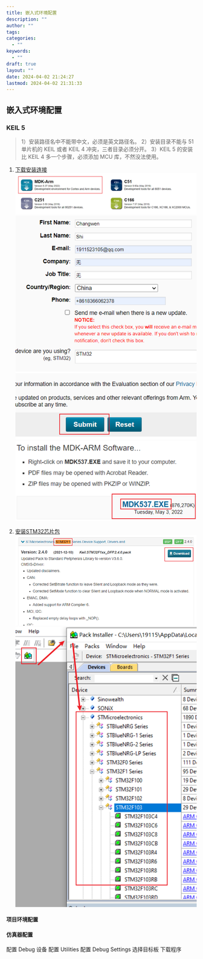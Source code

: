 ```yaml
---
title: 嵌入式环境配置
description: ""
author: ""
tags: 
categories:
  - ""
keywords:
  - ""
draft: true
layout: ""
date: 2024-04-02 21:24:27
lastmod: 2024-04-02 21:31:33
---
```


## 嵌入式环境配置

### KEIL 5

> 1）安装路径名中不能带中文，必须是英文路径名。
> 2）安装目录不能与 51 单片机的 KEIL 或者 KEIL 4 冲突，三者目录必须分开。
> 3）KEIL 5 的安装比 KEIL 4 多一个步骤，必须添加 MCU 库，不然没法使用。

1. [下载安装连接](https://www.keil.com/download/product/)
	![](嵌入式环境配置.assets/image-20220609135442.png) ![](嵌入式环境配置.assets/image-20220609135602.png) ![](嵌入式环境配置.assets/image-20220609135645.png)

2. [安装STM32芯片包](http://www.keil.com/dd2/pack/)
	![](嵌入式环境配置.assets/image-20220609135835.png) ![](嵌入式环境配置.assets/image-20220609140209.png)

#### 项目环境配置

#### 仿真器配置

配置 Debug 设备
配置 Utilities
配置 Debug Settings
选择目标板
下载程序
